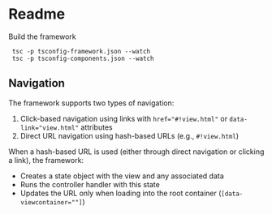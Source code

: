 # Readme

Build the framework

```
 tsc -p tsconfig-framework.json --watch
 tsc -p tsconfig-components.json --watch
 ```
 

## Navigation

The framework supports two types of navigation:

1. Click-based navigation using links with `href="#!view.html"` or `data-link="view.html"` attributes
2. Direct URL navigation using hash-based URLs (e.g., `#!view.html`)

When a hash-based URL is used (either through direct navigation or clicking a link), the framework:
- Creates a state object with the view and any associated data
- Runs the controller handler with this state
- Updates the URL only when loading into the root container (`[data-viewcontainer=""]`)

